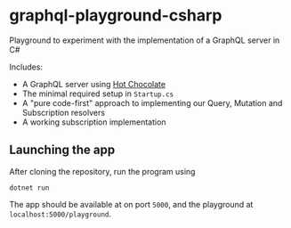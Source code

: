 # graphql-playground-csharp
Playground to experiment with the implementation of a GraphQL server in C#

Includes:

* A GraphQL server using [Hot Chocolate](https://github.com/ChilliCream/hotchocolate)
* The minimal required setup in `Startup.cs`
* A "pure code-first" approach to implementing our Query, Mutation and Subscription resolvers
* A working subscription implementation

## Launching the app

After cloning the repository, run the program using

```
dotnet run
```

The app should be available at on port `5000`, and the playground at `localhost:5000/playground`.
